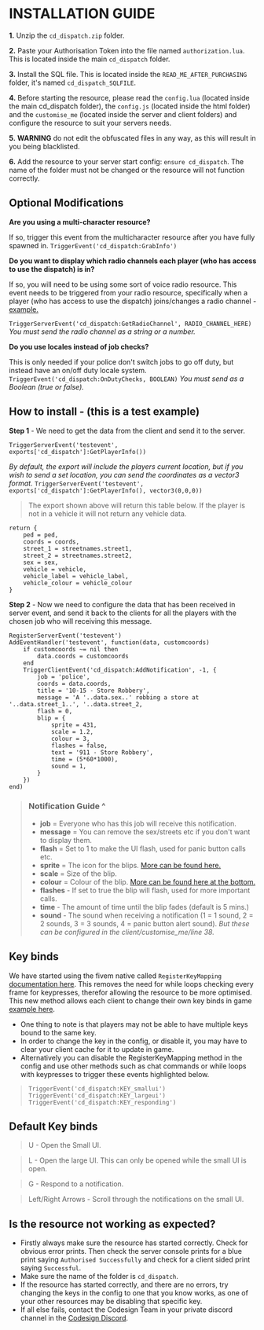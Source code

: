 


# INSTALLATION GUIDE
**1.** Unzip the `cd_dispatch.zip` folder.

**2.** Paste your Authorisation Token into the file named `authorization.lua`. This is located inside the main `cd_dispatch` folder.

**3.** Install the SQL file. This is located inside the `READ_ME_AFTER_PURCHASING` folder, it's named `cd_dispatch_SQLFILE`.

**4.** Before starting the resource, please read the `config.lua` (located inside the main cd_dispatch folder), the `config.js` (located inside the html folder) and the `customise_me` (located inside the server and client folders) and configure the resource to suit your servers needs.
 
 **5.** **WARNING** do not edit the obfuscated files in any way, as this will result in you being blacklisted.
 
 **6.** Add the resource to your server start config: `ensure cd_dispatch`. The name of the folder must not be changed or the resource will not function correctly.

## Optional Modifications

**Are you using a multi-character resource?**

If so, trigger this event from the multicharacter resource after you have fully spawned in. `TriggerEvent('cd_dispatch:GrabInfo')`

**Do you want to display which radio channels each player (who has access to use the dispatch) is in?**

If so, you will need to be using some sort of voice radio resource. This event needs to be triggered from your radio resource, specifically when a player (who has access to use the dispatch) joins/changes a radio channel - [example.](https://imgur.com/6j7wEYM)

`TriggerServerEvent('cd_dispatch:GetRadioChannel', RADIO_CHANNEL_HERE)` *You must send the radio channel as a string or a number.*

**Do you use locales instead of job checks?**

This is only needed if your police don't switch jobs to go off duty, but instead have an on/off duty locale system.
`TriggerEvent('cd_dispatch:OnDutyChecks, BOOLEAN)` *You must send as a Boolean (true or false).*

## How to install - (this is a test example)

**Step 1** - We need to get the data from the client and send it to the server.

    TriggerServerEvent('testevent', exports['cd_dispatch']:GetPlayerInfo())

*By default, the export will include the players current location, but if you wish to send a set location, you can send the coordinates as a vector3 format.*
`TriggerServerEvent('testevent', exports['cd_dispatch']:GetPlayerInfo(), vector3(0,0,0))`

> The export shown above will return this table below. If the player is not in a vehicle it will not return any vehicle data.

    return {
	    ped = ped,
	    coords = coords,
	    street_1 = streetnames.street1,
	    street_2 = streetnames.street2,
	    sex = sex,
	    vehicle = vehicle,
	    vehicle_label = vehicle_label,
	    vehicle_colour = vehicle_colour
    }

**Step 2** - Now we need to configure the data that has been received in server event, and send it back to the clients for all the players with the chosen job who will receiving this message.


	RegisterServerEvent('testevent')
	AddEventHandler('testevent', function(data, customcoords)
		if customcoords ~= nil then
			data.coords = customcoords
		end
		TriggerClientEvent('cd_dispatch:AddNotification', -1, {
			job = 'police', 
			coords = data.coords,
			title = '10-15 - Store Robbery',
			message = 'A '..data.sex..' robbing a store at '..data.street_1..', '..data.street_2, 
			flash = 0, 
			blip = {
				sprite = 431, 
				scale = 1.2, 
				colour = 3,
				flashes = false, 
				text = '911 - Store Robbery',
				time = (5*60*1000),
				sound = 1,
			}
		})
	end)

> ### Notification Guide ^
> - **job** = Everyone who has this job will receive this notification.
> - **message** = You can remove the sex/streets etc if you don't want to display them.
> - **flash** = Set to 1 to make the UI flash, used for panic button calls etc.
> - **sprite** = The icon for the blips. [More can be found here.](https://docs.fivem.net/docs/game-references/blips/)
> - **scale** = Size of the blip.
> - **colour** = Colour of the blip. [More can be found here at the bottom.](https://docs.fivem.net/docs/game-references/blips/)
> - **flashes** - If set to true the blip will flash, used for more important calls.
> - **time** - The amount of time until the blip fades (default is 5 mins.)
> - **sound** - The sound when receiving a notification (1 = 1 sound, 2 = 2 sounds, 3 = 3 sounds, 4 = panic button alert sound). *But these can be configured in the client/customise_me/line 38.*


## Key binds
We have started using the fivem native called `RegisterKeyMapping` [documentation here](http://runtime.fivem.net/doc/natives/?_0xD7664FD1). This removes the need for while loops checking every frame for keypresses, therefor allowing the resource to be more optimised. This new method allows each client to change their own key binds in game [example here](https://imgur.com/GRWKelR).

- One thing to note is that players may not be able to have multiple keys bound to the same key.
- In order to change the key in the config, or disable it, you may have to clear your client cache for it to update in game.
- Alternatively you can disable the RegisterKeyMapping method in the config and use other methods such as chat commands or while loops with keypresses to trigger these events highlighted  below.
> `TriggerEvent('cd_dispatch:KEY_smallui')`
> `TriggerEvent('cd_dispatch:KEY_largeui')`
> `TriggerEvent('cd_dispatch:KEY_responding')`

## Default Key binds

> U - Open the Small UI.

> L - Open the large UI. This can only be opened while the small UI is open.

> G - Respond to a notification.

> Left/Right Arrows - Scroll through the notifications on the small UI.

## Is the resource not working as expected?
- Firstly always make sure the resource has started correctly. Check for obvious error prints. Then check the server console prints for a blue print saying `Authorised Successfully` and check for a client sided print saying `Successful`.
- Make sure the name of the folder is `cd_dispatch`.
- If the resource has started correctly, and there are no errors, try changing the keys in the config to one that you know works, as one of your other resources may be disabling that specific key.
- If all else fails, contact the Codesign Team in your private discord channel in the [Codesign Discord](https://discord.gg/HmDFGp62Tr).
